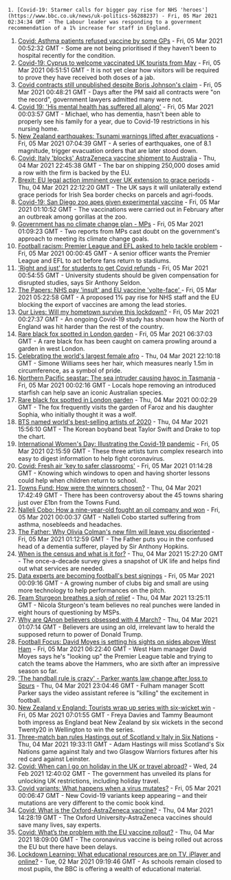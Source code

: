 
    1. [Covid-19: Starmer calls for bigger pay rise for NHS 'heroes'](https://www.bbc.co.uk/news/uk-politics-56288237) - Fri, 05 Mar 2021 02:34:34 GMT - The Labour leader was responding to a government recommendation of a 1% increase for staff in England.
1. [Covid: Asthma patients refused vaccine by some GPs](https://www.bbc.co.uk/news/health-56281064) - Fri, 05 Mar 2021 00:52:32 GMT - Some are not being prioritised if they haven't been to hospital recently for the condition.
1. [Covid-19: Cyprus to welcome vaccinated UK tourists from May](https://www.bbc.co.uk/news/uk-56289054) - Fri, 05 Mar 2021 06:51:51 GMT - It is not yet clear how visitors will be required to prove they have received both doses of a jab.
1. [Covid contracts still unpublished despite Boris Johnson's claim](https://www.bbc.co.uk/news/uk-56281934) - Fri, 05 Mar 2021 00:48:21 GMT - Days after the PM said all contracts were "on the record", government lawyers admitted many were not.
1. [Covid 19: 'His mental health has suffered all along'](https://www.bbc.co.uk/news/uk-56255825) - Fri, 05 Mar 2021 00:03:57 GMT - Michael, who has dementia, hasn't been able to properly see his family for a year, due to Covid-19 restrictions in his nursing home.
1. [New Zealand earthquakes: Tsunami warnings lifted after evacuations](https://www.bbc.co.uk/news/world-asia-56285659) - Fri, 05 Mar 2021 07:04:39 GMT - A series of earthquakes, one of 8.1 magnitude, trigger evacuation orders that are later stood down.
1. [Covid: Italy 'blocks' AstraZeneca vaccine shipment to Australia](https://www.bbc.co.uk/news/world-europe-56279202) - Thu, 04 Mar 2021 22:45:38 GMT - The bar on shipping 250,000 doses amid a row with the firm is backed by the EU.
1. [Brexit: EU legal action imminent over UK extension to grace periods](https://www.bbc.co.uk/news/uk-northern-ireland-56285874) - Thu, 04 Mar 2021 22:12:20 GMT - The UK says it will unilaterally extend grace periods for Irish Sea border checks on parcels and agri-foods.
1. [Covid-19: San Diego zoo apes given experimental vaccine](https://www.bbc.co.uk/news/world-us-canada-56288542) - Fri, 05 Mar 2021 01:10:52 GMT - The vaccinations were carried out in February after an outbreak among gorillas at the zoo.
1. [Government has no climate change plan - MPs](https://www.bbc.co.uk/news/uk-politics-56285239) - Fri, 05 Mar 2021 01:09:23 GMT - Two reports from MPs cast doubt on the government's approach to meeting its climate change goals.
1. [Football racism: Premier League and EFL asked to help tackle problem](https://www.bbc.co.uk/news/uk-56253020) - Fri, 05 Mar 2021 00:00:45 GMT - A senior officer wants the Premier League and EFL to act before fans return to stadiums.
1. ['Right and just' for students to get Covid refunds](https://www.bbc.co.uk/news/education-56285701) - Fri, 05 Mar 2021 00:54:55 GMT - University students should be given compensation for disrupted studies, says Sir Anthony Seldon.
1. [The Papers: NHS pay 'insult' and EU vaccine 'volte-face' ](https://www.bbc.co.uk/news/blogs-the-papers-56288212) - Fri, 05 Mar 2021 05:22:58 GMT - A proposed 1% pay rise for NHS staff and the EU blocking the export of vaccines are among the lead stories.
1. [Our Lives: Will my hometown survive this lockdown?](https://www.bbc.co.uk/news/uk-56132394) - Fri, 05 Mar 2021 00:27:37 GMT - An ongoing Covid-19 study has shown how the North of England was hit harder than the rest of the country.
1. [Rare black fox spotted in London garden](https://www.bbc.co.uk/news/uk-england-london-56273490) - Fri, 05 Mar 2021 06:37:03 GMT - A rare black fox has been caught on camera prowling around a garden in west London.
1. [Celebrating the world's largest female afro](https://www.bbc.co.uk/news/world-us-canada-56246510) - Thu, 04 Mar 2021 22:10:18 GMT - Simone Williams sees her hair, which measures nearly 1.5m in circumference, as a symbol of pride.
1. [Northern Pacific seastar: The sea intruder causing havoc in Tasmania](https://www.bbc.co.uk/news/world-australia-56276521) - Fri, 05 Mar 2021 00:02:16 GMT - Locals hope removing an introduced starfish can help save an iconic Australian species.
1. [Rare black fox spotted in London garden](https://www.bbc.co.uk/news/uk-england-london-56266743) - Thu, 04 Mar 2021 00:02:29 GMT - The fox frequently visits the garden of Faroz and his daughter Sophia, who initially thought it was a wolf.
1. [BTS named world's best-selling artists of 2020](https://www.bbc.co.uk/news/entertainment-arts-56283259) - Thu, 04 Mar 2021 15:56:10 GMT - The Korean boyband beat Taylor Swift and Drake to top the chart.
1. [International Women's Day: Illustrating the Covid-19 pandemic](https://www.bbc.co.uk/news/in-pictures-56152069) - Fri, 05 Mar 2021 02:15:59 GMT - These three artists turn complex research into easy to digest information to help fight coronavirus.
1. [Covid: Fresh air 'key to safer classrooms'](https://www.bbc.co.uk/news/health-56268188) - Fri, 05 Mar 2021 01:14:28 GMT - Knowing which windows to open and having shorter lessons could help when children return to school.
1. [Towns Fund: How were the winners chosen?](https://www.bbc.co.uk/news/56283199) - Thu, 04 Mar 2021 17:42:49 GMT - There has been controversy about the 45 towns sharing just over £1bn from the Towns Fund.
1. [Nalleli Cobo: How a nine-year-old fought an oil company and won](https://www.bbc.co.uk/news/world-us-canada-56093636) - Fri, 05 Mar 2021 00:00:37 GMT - Nalleli Cobo started suffering from asthma, nosebleeds and headaches.
1. [The Father: Why Olivia Colman's new film will leave you disoriented](https://www.bbc.co.uk/news/entertainment-arts-56187707) - Fri, 05 Mar 2021 01:12:59 GMT - The Father puts you in the confused head of a dementia sufferer, played by Sir Anthony Hopkins.
1. [When is the census and what is it for?](https://www.bbc.co.uk/news/explainers-55935409) - Thu, 04 Mar 2021 15:27:20 GMT - The once-a-decade survey gives a snapshot of UK life and helps find out what services are needed.
1. [Data experts are becoming football's best signings](https://www.bbc.co.uk/news/business-56164159) - Fri, 05 Mar 2021 00:09:16 GMT - A growing number of clubs big and small are using more technology to help performances on the pitch.
1. [Team Sturgeon breathes a sigh of relief](https://www.bbc.co.uk/news/uk-scotland-scotland-politics-56281854) - Thu, 04 Mar 2021 13:25:11 GMT - Nicola Sturgeon's team believes no real punches were landed in eight hours of questioning by MSPs.
1. [Why are QAnon believers obsessed with 4 March?](https://www.bbc.co.uk/news/blogs-trending-56260345) - Thu, 04 Mar 2021 01:07:14 GMT - Believers are using an old, irrelevant law to herald the supposed return to power of Donald Trump.
1. [Football Focus: David Moyes is setting his sights on sides above West Ham](https://www.bbc.co.uk/sport/av/football/56286262) - Fri, 05 Mar 2021 06:22:40 GMT - West Ham manager David Moyes says he's "looking up" the Premier League table and trying to catch the teams above the Hammers, who are sixth after an impressive season so far.
1. ['The handball rule is crazy' - Parker wants law change after loss to Spurs](https://www.bbc.co.uk/sport/football/56288013) - Thu, 04 Mar 2021 23:04:46 GMT - Fulham manager Scott Parker says the video assistant referee is "killing" the excitement in football.
1. [New Zealand v England: Tourists wrap up series with six-wicket win](https://www.bbc.co.uk/sport/cricket/56289551) - Fri, 05 Mar 2021 07:01:55 GMT - Freya Davies and Tammy Beaumont both impress as England beat New Zealand by six wickets in the second Twenty20 in Wellington to win the series.
1. [Three-match ban rules Hastings out of Scotland v Italy in Six Nations](https://www.bbc.co.uk/sport/rugby-union/56283475) - Thu, 04 Mar 2021 19:33:11 GMT - Adam Hastings will miss Scotland's Six Nations game against Italy and two Glasgow Warriors fixtures after his red card against Leinster.
1. [Covid: When can I go on holiday in the UK or travel abroad?](https://www.bbc.co.uk/news/explainers-52646738) - Wed, 24 Feb 2021 12:40:02 GMT - The government has unveiled its plans for unlocking UK restrictions, including holiday travel.
1. [Covid variants: What happens when a virus mutates?](https://www.bbc.co.uk/news/health-56286744) - Fri, 05 Mar 2021 00:06:47 GMT - New Covid-19 variants keep appearing – and their mutations are very different to the comic book kind.
1. [Covid: What is the Oxford-AstraZeneca vaccine?](https://www.bbc.co.uk/news/health-55302595) - Thu, 04 Mar 2021 14:28:19 GMT - The Oxford University-AstraZeneca vaccines should save many lives, say experts.
1. [Covid: What’s the problem with the EU vaccine rollout?](https://www.bbc.co.uk/news/explainers-56286235) - Thu, 04 Mar 2021 18:09:00 GMT - The coronavirus vaccine is being rolled out across the EU but there have been delays.
1. [Lockdown Learning: What educational resources are on TV, iPlayer and online?](https://www.bbc.co.uk/news/education-55591821) - Tue, 02 Mar 2021 09:19:46 GMT - As schools remain closed to most pupils, the BBC is offering a wealth of educational material.

